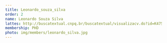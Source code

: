 ```yaml
---
title: Leonardo_souza_silva
order: 2
name: Leonardo Souza Silva
lattes: http://buscatextual.cnpq.br/buscatextual/visualizacv.do?id=K4753633E2
membership: PHD
photo: img/members/leonardo_silva.jpg
---
```


